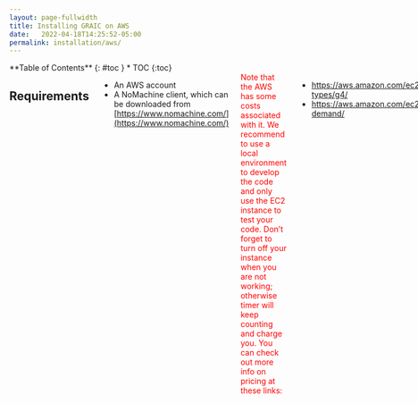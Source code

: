 ```yaml
---
layout: page-fullwidth
title: Installing GRAIC on AWS
date:   2022-04-18T14:25:52-05:00
permalink: installation/aws/
---
```


<div class="row">
<div class="medium-4 medium-push-8 columns" markdown="1">
<div class="panel radius" markdown="1">
**Table of Contents**
{: #toc }
*  TOC
{:toc}
</div>
</div><!-- /.medium-4.columns -->



<div class="medium-8 medium-pull-4 columns" markdown="1">

## Requirements
- An AWS account
- A NoMachine client, which can be downloaded from [https://www.nomachine.com/](https://www.nomachine.com/)

<span style="color:red">
Note that the AWS has some costs associated with it.
We recommend to use a local environment to develop the code and only use the EC2  instance to test your code.
Don’t forget to turn off your instance when you are not working; otherwise timer will keep counting and charge you.
You can check out more info on pricing at these links:
</span>
<ul>
<li><a href="https://aws.amazon.com/ec2/instance-types/g4/">https://aws.amazon.com/ec2/instance-types/g4/</a></li>
<li><a href="https://aws.amazon.com/ec2/pricing/on-demand/">https://aws.amazon.com/ec2/pricing/on-demand/</a></li>
</ul>


## Video Tutorial
(A written tutorial is included after this video tutorial)

<span style="color:red">Note that Step 1.8 (Setting a password for Ubuntu) is not included in this video tutorial. After Step 1.7 (Review and Launch), please perform Step 1.8, and return to the video for Step 2 (GUI via NoMachine).</span>

<center>
<iframe width="560" height="315" src="https://www.youtube.com/embed/nqaC1ZXb4H0" title="YouTube video player" frameborder="0" allow="accelerometer; autoplay; clipboard-write; encrypted-media; gyroscope; picture-in-picture" allowfullscreen></iframe>
</center>

## Step 1. Creating an EC2 Instance
- Go to your AWS EC2 dashboard. On the top right corner, change the region to "US East (N. Virginia) us-east-1". This step is necessary because our AMI is hosted in this region. If your connection to this region is slow and you prefer another region, please contact us, and we will copy the AMI to your preferred region.
- Locate the "Launch instances" button. Click on it and then follow the instructions below.

### Step 1.1 Choose AMI.
Search for "GRAIC-2022" and you should be able to find some AMIs in "Community AMIs", select version 1.3
<img src="{{site.urlimg}}ami_v1.3.png">

### Step 1.2 Choose an Instance Type
Choose "g4dn.4xlarge". You can also choose "g4dn.8xlarge" if you need more CPUs.

### Step 1.3 Configure Instance Details
Leave this section unchanged.

### Step 1.4 Add Storage
Leave this section unchanged.

### Step 1.5 Add Tags
Leave this section unchanged.

### Step 1.6 Configure Security Group
Click on "Add Rule" and add port 4000 as shown in the figure. Please note that we set the sources for both ports to "Anywhere" for simplicity, but it would be safer to restrict the sources to a smaller set, for example, the subnet owned by your university.
<img src="{{site.urlimg}}portconfig.png">

### Step 1.7 Review and launch
Finally, click on the "Launch" button which should appear at the lower right corner.
<img src="{{site.urlimg}}launch.png">

A pop-up window should appear and ask you to select an existing key pair. If you don't have an existing key pair, select "Create a new key pair", give it a name, and "Download Key Pair". Then "Launch Instances".
<img src="{{site.urlimg}}aws_key.png">

It might take several minutes to set up. Locate the new instance in your EC2 dashboard, and you can find its Public IPv4 address there.

### Step 1.8 Setting a password for the user "ubuntu"
You may want to set a strong password for the main user "ubuntu". To do that, select the new instance in your EC2 dashboard and click on "Connect" which should appear at the upper right corner.
<img src="{{site.urlimg}}instancerunning.png">

Then you should be redirected to the page as shown in the figure. Change the username to "ubuntu" and click on "Connect".
<img src="{{site.urlimg}}connect.png">

You should be able to see a new window which looks like the following picture. Change your password by running command
{% include alert terminal='sudo passwd ubuntu' %}
 and following the prompts.
<img src="{{site.urlimg}}webterminal.png">

## Step 2. GUI via NoMachine
Open NoMachine, click on "Add" which appears at the upper left corner.
<img src="{{site.urlimg}}nomachine_login.png">

Choose whatever name you like, and fill "Host" with your instance's Public IPv4 address. Set "Port" to 4000 and use the NX protocol.
<img src="{{site.urlimg}}nomachine_address.png">

 Click on "Configuration" on the left. Select "Use key-based authentication with a key you provide" and click on the "Modify" button. Then, select the key file downloaded in Step 1.7. Go back and click on "Connect". If it says "key is missing", click on the "Modify" button, select the key you downloaded, and try again. This might be a bug of NoMachine.
<img src="{{site.urlimg}}nomachine_config.png">

If asked, the username is "ubuntu". After logging into the machine, open a terminal, run
{% include alert terminal='~/scripts/fixCarla.sh' %}
After it finishes, you should be able to use carla by running
{% include alert terminal='~/workspace/carla-simulator/CarlaUE4.sh' %}
All files are installed in the "~/workspace" directory. Enjoy!

</div>
